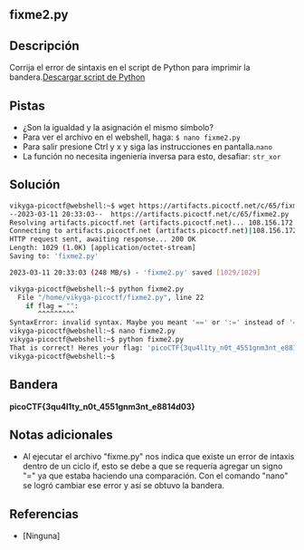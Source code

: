 ## fixme2.py

## Descripción
Corrija el error de sintaxis en el script de Python para imprimir la bandera.[Descargar script de Python](https://artifacts.picoctf.net/c/65/fixme2.py)

## Pistas
* ¿Son la igualdad y la asignación el mismo símbolo?
* Para ver el archivo en el webshell, haga: `$ nano fixme2.py`
* Para salir presione Ctrl y x y siga las instrucciones en pantalla.`nano`
* La función no necesita ingeniería inversa para esto, desafiar: `str_xor`

## Solución
``` bash 
vikyga-picoctf@webshell:~$ wget https://artifacts.picoctf.net/c/65/fixme2.py
--2023-03-11 20:33:03--  https://artifacts.picoctf.net/c/65/fixme2.py
Resolving artifacts.picoctf.net (artifacts.picoctf.net)... 108.156.172.6, 108.156.172.120, 108.156.172.42, ...
Connecting to artifacts.picoctf.net (artifacts.picoctf.net)|108.156.172.6|:443... connected.
HTTP request sent, awaiting response... 200 OK
Length: 1029 (1.0K) [application/octet-stream]
Saving to: 'fixme2.py'  

2023-03-11 20:33:03 (248 MB/s) - 'fixme2.py' saved [1029/1029]

vikyga-picoctf@webshell:~$ python fixme2.py 
  File "/home/vikyga-picoctf/fixme2.py", line 22
    if flag = "":
       ^^^^^^^^^
SyntaxError: invalid syntax. Maybe you meant '==' or ':=' instead of '='?
vikyga-picoctf@webshell:~$ nano fixme2.py 
vikyga-picoctf@webshell:~$ python fixme2.py 
That is correct! Heres your flag: 'picoCTF{3qu4l1ty_n0t_4551gnm3nt_e8814d03}'
vikyga-picoctf@webshell:~$
```

## Bandera
**picoCTF{3qu4l1ty_n0t_4551gnm3nt_e8814d03}**

## Notas adicionales
* Al ejecutar el archivo "fixme.py" nos indica que existe un error de intaxis dentro de un ciclo if, esto se debe a que se requería agregar un signo "=" ya que estaba haciendo una comparación. Con el comando "nano" se logró cambiar ese error y así se obtuvo la bandera.

## Referencias
* [Ninguna]